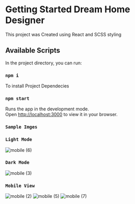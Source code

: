 # Getting Started  Dream Home Designer 

This project was Created using React and SCSS styling 

## Available Scripts

In the project directory, you can run:
### `npm i`
To install Project Dependecies

### `npm start`

Runs the app in the development mode.\
Open [http://localhost:3000](http://localhost:3000) to view it in your browser.

### `Sample Imges`

### `Light Mode`

![mobile (6)](https://github.com/R-salton/dream-home-designer/assets/84921448/e035f691-b14b-4a8a-b237-4ee07af8da2f)


### `Dark Mode`
![mobile (3)](https://github.com/R-salton/dream-home-designer/assets/84921448/5a5d4d75-a234-4f73-9ce0-f40470dbe059)

### `Mobile View`

![mobile (2)](https://github.com/R-salton/dream-home-designer/assets/84921448/1f3a1d16-246c-4d19-a848-7275dbe94f46)
![mobile (5)](https://github.com/R-salton/dream-home-designer/assets/84921448/0eb01ffa-30dc-4a69-86b0-e77ed400e8a7)
![mobile (7)](https://github.com/R-salton/dream-home-designer/assets/84921448/4f8d81ea-36d9-41e9-bf53-255cc1339235)







